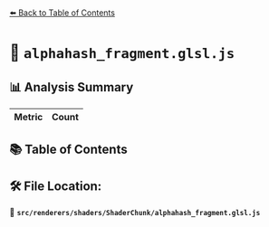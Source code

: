[⬅️ Back to Table of Contents](../../../../index.md)

# 📄 `alphahash_fragment.glsl.js`

## 📊 Analysis Summary

| Metric | Count |
|--------|-------|

## 📚 Table of Contents


## 🛠️ File Location:
📂 **`src/renderers/shaders/ShaderChunk/alphahash_fragment.glsl.js`**